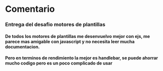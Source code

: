 # Comentario

### Entrega del desafio motores de plantillas

#### De todos los motores de plantillas me desenvuelvo mejor con ejs, me parece mas amigable con javascript y no necesita leer mucha documentacion.

#### Pero en terminos de rendimiento la mejor es handlebar, se puede ahorrar mucho codigo pero es un poco complicado de usar